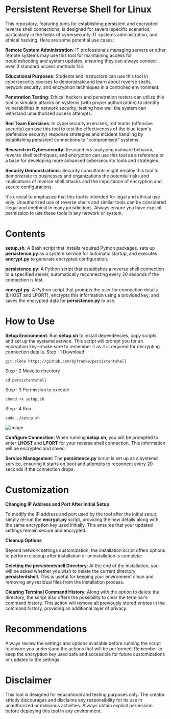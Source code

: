 # Persistent Reverse Shell for Linux
This repository, featuring tools for establishing persistent and encrypted reverse shell connections, is designed for several specific scenarios, particularly in the fields of cybersecurity, IT systems administration, and ethical hacking. Here are some potential use cases:

**Remote System Administration**: IT professionals managing servers or other remote systems may use this tool for maintaining access for troubleshooting and system updates, ensuring they can always connect even if standard access methods fail.

**Educational Purposes**: Students and instructors can use this tool in cybersecurity courses to demonstrate and learn about reverse shells, network security, and encryption techniques in a controlled environment.

**Penetration Testing**: Ethical hackers and penetration testers can utilize this tool to simulate attacks on systems (with proper authorization) to identify vulnerabilities in network security, testing how well the system can withstand unauthorized access attempts.

**Red Team Exercises**: In cybersecurity exercises, red teams (offensive security) can use this tool to test the effectiveness of the blue team's (defensive security) response strategies and incident handling by establishing persistent connections to "compromised" systems.

**Research in Cybersecurity**: Researchers analyzing malware behavior, reverse shell techniques, and encryption can use this tool as a reference or a base for developing more advanced cybersecurity tools and strategies.

**Security Demonstrations**: Security consultants might employ this tool to demonstrate to businesses and organizations the potential risks and implications of reverse shell attacks and the importance of encryption and secure configurations.

It's crucial to emphasize that this tool is intended for legal and ethical use only. Unauthorized use of reverse shells and similar tools can be considered illegal and unethical in many jurisdictions. Always ensure you have explicit permission to use these tools in any network or system.

# Contents
**setup.sh**: A Bash script that installs required Python packages, sets up **persistence.py** as a system service for automatic startup, and executes **encrypt.py** to generate encrypted configuration.

**persistence.py**: A Python script that establishes a reverse shell connection to a specified server, automatically reconnecting every 20 seconds if the connection is lost.

**encrypt.py**: A Python script that prompts the user for connection details (LHOST and LPORT), encrypts this information using a provided key, and saves the encrypted data for **persistence.py** to use.

# How to Use
**Setup Environment**: Run **setup.sh** to install dependencies, copy scripts, and set up the systemd service. This script will prompt you for an encryption key—make sure to remember it as it is required for decrypting connection details.
Step : 1 Download

```
git clone https://github.com/byfranke/persistentshell
```
Step : 2 Move to directory
```
cd persistentshell
```
Step : 3 Permission to execute
```
chmod +x setup.sh
```
Step : 4 Run
```
sudo ./setup.sh
```
![image](https://github.com/byfranke/persistentshell/assets/131370932/05df01b5-7d41-41cf-9794-745e4813e00e)

**Configure Connection**: When running **setup.sh**, you will be prompted to enter **LHOST** and **LPORT** for your reverse shell connection. This information will be encrypted and saved.

**Service Management**: The **persistence.py** script is set up as a systemd service, ensuring it starts on boot and attempts to reconnect every 20 seconds if the connection drops.

# Customization
**Changing IP Address and Port After Initial Setup**

To modify the IP address and port used by the tool after the initial setup, simply re-run the **encrypt.py** script, providing the new details along with the same encryption key used initially. This ensures that your updated settings remain secure and encrypted.

**Cleanup Options**

Beyond network settings customization, the installation script offers options to perform cleanup after installation or uninstallation is complete:

**Deleting the persistentshell Directory**: At the end of the installation, you will be asked whether you wish to delete the current directory **persistentshell**. This is useful for keeping your environment clean and removing any residual files from the installation process.

**Clearing Terminal Command History**: Along with the option to delete the directory, the script also offers the possibility to clear the terminal's command history. This action will remove all previously stored entries in the command history, providing an additional layer of privacy.

# Recommendations

Always review the settings and options available before running the script to ensure you understand the actions that will be performed.
Remember to keep the encryption key used safe and accessible for future customizations or updates to the settings.

# Disclaimer
This tool is designed for educational and testing purposes only. The creator strictly discourages and disclaims any responsibility for its use in unauthorized or malicious activities. Always obtain explicit permission before deploying this tool in any environment.

